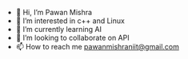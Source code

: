 - 👋 Hi, I’m Pawan Mishra
- 👀 I’m interested in c++ and Linux
- 🌱 I’m currently learning AI
- 💞️ I’m looking to collaborate on API
- 📫 How to reach me pawanmishraniit@gmail.com

<!---
pawanekbreathe/pawanekbreathe is a ✨ special ✨ repository because its `README.md` (this file) appears on your GitHub profile.
You can click the Preview link to take a look at your changes.
--->
